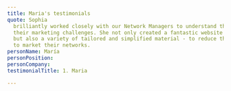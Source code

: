 ```yaml
---
title: Maria's testimonials
quote: Sophia
  brilliantly worked closely with our Network Managers to understand the nuances in
  their marketing challenges. She not only created a fantastic website template -
  but also a variety of tailored and simplified material - to reduce the effort needed
  to market their networks.
personName: María
personPosition: 
personCompany: 
testimonialTitle: 1. Maria

---
```

